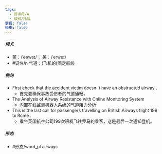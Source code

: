 ```yaml
---
tags:
  - 首字母/A
  - 级别/托福
掌握: false
模糊: false
---
```

##### 词义
- 英：/ˈeəweɪ/； 美：/ˈerweɪ/
- #词性/n  气道；(飞机的)固定航线
##### 例句
- First check that the accident victim doesn 't have an obstructed airway .
	- 首先要确保事故受伤者的气道通畅。
- The Analysis of Airway Resistance with Online Monitoring System
	- 内置在线监测机器人系统的气道阻力分析
- This is the last call for passengers travelling on British Airways flight 199 to Rome .
	- 乘坐英国航空公司199次班机飞往罗马的乘客，这是最后一次通知登机。
##### 形态
- #形态/word_pl airways
